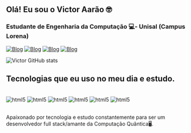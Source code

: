 
## Olá! Eu sou o Victor Aarão 🤓 
### Estudante de Engenharia da Computação 💻- Unisal (Campus Lorena)

[![Blog](https://img.shields.io/badge/LinkedIn-0077B5?style=for-the-badge&logo=linkedin&logoColor=white)](https://www.linkedin.com/in/victor-aarão-lemes-b7b174176/)
[![Blog](https://img.shields.io/badge/Instagram-E4405F?style=for-the-badge&logo=instagram&logoColor=white)](https://www.instagram.com/aaraovictorr/)
[![Blog](https://img.shields.io/badge/Gmail-D14836?style=for-the-badge&logo=gmail&logoColor=white)](https://accounts.google.com/ServiceLogin/signinchooser?service=mail&passive=1209600&osid=1&continue=https%3A%2F%2Fmail.google.com%2Fmail%2Fu%2F0%2F&followup=https%3A%2F%2Fmail.google.com%2Fmail%2Fu%2F0%2F&emr=1&flowName=GlifWebSignIn&flowEntry=ServiceLogin)
[![Blog](https://img.shields.io/badge/Twitch-9146FF?style=for-the-badge&logo=twitch&logoColor=white)](https://twitch.tv/aarao_victorr)

![Victor GitHub stats](https://github-readme-stats.vercel.app/api?username=VictorAaraoLemes&show_icons=true&theme=dracula)

## Tecnologias que eu uso no meu dia e estudo.

<div style="display: inline_block"><br/>
    <img align="center" alt="html5" src="https://img.shields.io/badge/HTML5-E34F26?style=for-the-badge&logo=html5&logoColor=white"/>
     <img align="center" alt="html5" src="https://img.shields.io/badge/CSS3-1572B6?style=for-the-badge&logo=css3&logoColor=white"/>
     <img align="center" alt="html5" src="https://img.shields.io/badge/JavaScript-F7DF1E?style=for-the-badge&logo=javascript&logoColor=black"/>
     <img align="center" alt="html5" src="https://img.shields.io/badge/C-00599C?style=for-the-badge&logo=c&logoColor=white"/>
     <img align="center" alt="html5" src="https://img.shields.io/badge/C%23-239120?style=for-the-badge&logo=c-sharp&logoColor=white"/>
     <img align="center" alt="html5" src="https://img.shields.io/badge/Python-14354C?style=for-the-badge&logo=python&logoColor=white"/>
</div><br/>

Apaixonado por tecnologia e estudo constantemente para ser um desenvolvedor full stack/amante da Computação Quântica🖥️.
